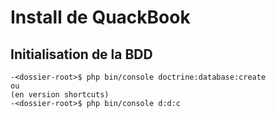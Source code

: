 # Install de QuackBook

## Initialisation de la BDD
    -<dossier-root>$ php bin/console doctrine:database:create
    ou
    (en version shortcuts)
    -<dossier-root>$ php bin/console d:d:c
    
##  
   